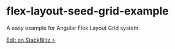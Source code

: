 # flex-layout-seed-grid-example

A easy example for Angular Flex Layout Grid system.

[Edit on StackBlitz ⚡️](https://stackblitz.com/edit/flex-layout-seed-grid-example)
